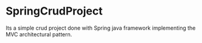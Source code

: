 # SpringCrudProject
Its a simple crud project done with Spring java framework implementing the MVC architectural pattern.
